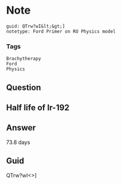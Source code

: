 # Note
```
guid: QTrw?wI&lt;&gt;]
notetype: Ford Primer on RO Physics model
```

### Tags
```
Brachytherapy
Ford
Physics
```

## Question
<h2>Half life of Ir-192</h2>

## Answer
<section>
<p>73.8 days</p>


</section>

## Guid
QTrw?wI<>]
